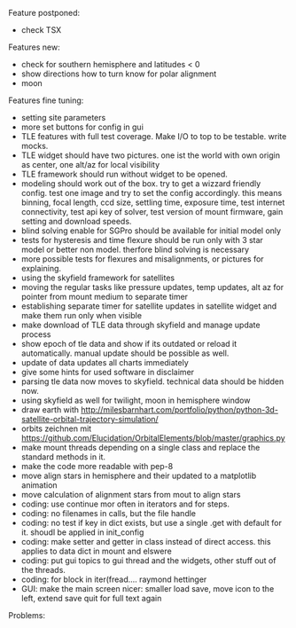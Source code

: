Feature postponed:
- check TSX

Features new:
- check for southern hemisphere and latitudes < 0
- show directions how to turn know for polar alignment
- moon

Features fine tuning:
- setting site parameters
- more set buttons for config in gui
- TLE features with full test coverage. Make I/O to top to be testable. write mocks.
- TLE widget should have two pictures. one ist the world with own origin as center, one alt/az for local visibility
- TLE framework should run without widget to be opened.
- modeling should work out of the box. try to get a wizzard friendly config. test one image and try to set the config
  accordingly. this means binning, focal length, ccd size, settling time, exposure time, test internet connectivity, test 
  api key of solver, test version of mount firmware, gain setting and download speeds.
- blind solving enable for SGPro should be available for initial model only
- tests for hysteresis and time flexure should be run only with 3 star model or better non model. therfore blind solving 
  is necessary
- more possible tests for flexures and misalignments, or pictures for explaining.
- using the skyfield framework for satellites 
- moving the regular tasks like pressure updates, temp updates, alt az for pointer from mount medium to separate timer
- establishing separate timer for satellite updates in satellite widget and make them run only when visible
- make download of TLE data through skyfield and manage update process
- show epoch of tle data and show if its outdated or reload it automatically. manual update should be possible as well.
- update of data updates all charts immediately
- give some hints for used software in disclaimer 
- parsing tle data now moves to skyfield. technical data should be hidden now.
- using skyfield as well for twilight, moon in hemisphere window
- draw earth with http://milesbarnhart.com/portfolio/python/python-3d-satellite-orbital-trajectory-simulation/
- orbits zeichnen mit https://github.com/Elucidation/OrbitalElements/blob/master/graphics.py
- make mount threads depending on a single class and replace the standard methods in it.
- make the code more readable with pep-8
- move align stars in hemisphere and their updated to a matplotlib animation
- move calculation of alignment stars from mout to align stars
- coding: use continue mor often in iterators and for steps.
- coding: no filenames in calls, but the file handle
- coding: no test if key in dict exists, but use a single .get with default for it. shoudl be applied in init_config
- coding: make setter and getter in class instead of direct access. this applies to data dict in mount and elswere
- coding: put gui topics to gui thread and the widgets, other stuff out of the threads.
- coding: for block in iter(fread.... raymond hettinger
- GUI: make the main screen nicer: smaller load save, move icon to the left, extend save quit for full text again


Problems:


